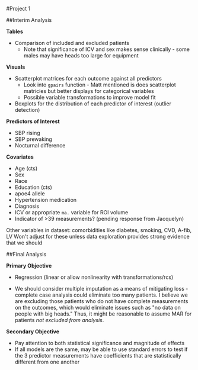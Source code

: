#Project 1 

##Interim Analysis

**Tables**  
* Comparison of included and excluded patients  
  - Note that significance of ICV and sex makes sense clinically - some males may have heads too large for equipment  

**Visuals**  
* Scatterplot matrices for each outcome against all predictors  
  - Look into `gpairs` function - Matt mentioned is does scatterplot matricies but better displays for categorical variables  
  - Possible variable transformations to improve model fit  
* Boxplots for the distribution of each predictor of interest (outlier detection)  

**Predictors of Interest**
* SBP rising  
* SBP prewaking   
* Nocturnal difference  

**Covariates**  
* Age (cts)  
* Sex  
* Race  
* Education (cts)  
* apoe4 allele  
* Hypertension medication  
* Diagnosis  
* ICV or appropriate `ma.` variable for ROI volume  
* Indicator of >39 measurements? (pending response from Jacquelyn)  


Other variables in dataset: comorbidities like diabetes, smoking, CVD, A-fib, LV
Won't adjust for these unless data exploration provides strong evidence that we should

##Final Analysis

**Primary Objective**  
* Regression (linear or allow nonlinearity with transformations/rcs)  

 * We should consider multiple imputation as a means of mitigating loss - complete case analysis could eliminate too many patients. I believe we are excluding those patients who do not have complete measurements on the outcomes, which would eliminate issues such as "no data on people with big heads." Thus, it might be reasonable to assume MAR for patients *not excluded from analysis*.  

**Secondary Objective**  
* Pay attention to both statistical significance and magnitude of effects  
* If all models are the same, may be able to use standard errors to test if the 3 predictor measurements have coefficients that are statistically different from one another  